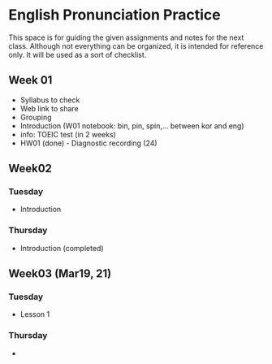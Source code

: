 # English Pronunciation Practice
This space is for guiding the given assignments and notes for the next class. Although not everything can be organized, it is intended for reference only. It will be used as a sort of checklist.

## Week 01
+ Syllabus to check
+ Web link to share
+ Grouping
+ Introduction (W01 notebook: bin, pin, spin,... between kor and eng)
+ info: TOEIC test (in 2 weeks)
+ HW01 (done) - Diagnostic recording (24)
  
## Week02
### Tuesday
+ Introduction
  
### Thursday
+ Introduction (completed)

## Week03 (Mar19, 21)
### Tuesday
+ Lesson 1

### Thursday
+ 
